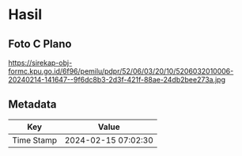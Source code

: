 # Hasil

## Foto C Plano

https://sirekap-obj-formc.kpu.go.id/6f96/pemilu/pdpr/52/06/03/20/10/5206032010006-20240214-141647--9f6dc8b3-2d3f-421f-88ae-24db2bee273a.jpg


## Metadata

| Key        | Value               |
| ---------- | ------------------- |
| Time Stamp | 2024-02-15 07:02:30 |




